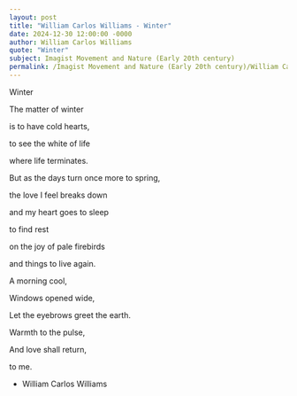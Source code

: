 ```yaml
---
layout: post
title: "William Carlos Williams - Winter"
date: 2024-12-30 12:00:00 -0000
author: William Carlos Williams
quote: "Winter"
subject: Imagist Movement and Nature (Early 20th century)
permalink: /Imagist Movement and Nature (Early 20th century)/William Carlos Williams/William Carlos Williams - Winter
---
```


Winter

The matter of winter

is to have cold hearts,

to see the white of life

where life terminates.

But as the days turn once more
to spring,

the love I feel breaks down

and my heart goes to sleep

to find rest

on the joy of pale firebirds

and things to live again.

A morning cool,

Windows opened wide,

Let the eyebrows
greet the earth.

Warmth to the pulse,

And love shall return,

to me.

- William Carlos Williams
